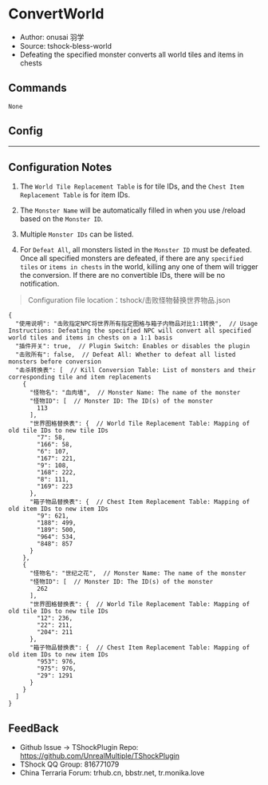 # ConvertWorld 
- Author: onusai 羽学
- Source: tshock-bless-world
- Defeating the specified monster converts all world tiles and items in chests


## Commands
```
None
``` 
  
## Config

---
Configuration Notes
---
1. The `World Tile Replacement Table` is for tile IDs, and the `Chest Item Replacement Table` is for item IDs.

2. The `Monster Name` will be automatically filled in when you use /reload based on the `Monster ID`.

3. Multiple `Monster IDs` can be listed.

4. For `Defeat All`, all monsters listed in the `Monster ID` must be defeated.
Once all specified monsters are defeated, if there are any `specified tiles` or `items in chests` in the world, killing any one of them will trigger the conversion.
If there are no convertible IDs, there will be no notification.



> Configuration file location：tshock/击败怪物替换世界物品.json
```
{
  "使用说明": "击败指定NPC将世界所有指定图格与箱子内物品对比1:1转换",  // Usage Instructions: Defeating the specified NPC will convert all specified world tiles and items in chests on a 1:1 basis
  "插件开关": true,  // Plugin Switch: Enables or disables the plugin
  "击败所有": false,  // Defeat All: Whether to defeat all listed monsters before conversion
  "击杀转换表": [  // Kill Conversion Table: List of monsters and their corresponding tile and item replacements
    {
      "怪物名": "血肉墙",  // Monster Name: The name of the monster
      "怪物ID": [  // Monster ID: The ID(s) of the monster
        113
      ],
      "世界图格替换表": {  // World Tile Replacement Table: Mapping of old tile IDs to new tile IDs
        "7": 58,
        "166": 58,
        "6": 107,
        "167": 221,
        "9": 108,
        "168": 222,
        "8": 111,
        "169": 223
      },
      "箱子物品替换表": {  // Chest Item Replacement Table: Mapping of old item IDs to new item IDs
        "9": 621,
        "188": 499,
        "189": 500,
        "964": 534,
        "848": 857
      }
    },
    {
      "怪物名": "世纪之花",  // Monster Name: The name of the monster
      "怪物ID": [  // Monster ID: The ID(s) of the monster
        262
      ],
      "世界图格替换表": {  // World Tile Replacement Table: Mapping of old tile IDs to new tile IDs
        "12": 236,
        "22": 211,
        "204": 211
      },
      "箱子物品替换表": {  // Chest Item Replacement Table: Mapping of old item IDs to new item IDs
        "953": 976,
        "975": 976,
        "29": 1291
      }
    }
  ]
}
```
## FeedBack
- Github Issue -> TShockPlugin Repo: https://github.com/UnrealMultiple/TShockPlugin
- TShock QQ Group: 816771079
- China Terraria Forum: trhub.cn, bbstr.net, tr.monika.love
